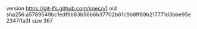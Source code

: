 version https://git-lfs.github.com/spec/v1
oid sha256:a5789549bc1edf9b83b56b6b37702b61c9b8ff89b217771d3bbe95e2347ffa3f
size 367
